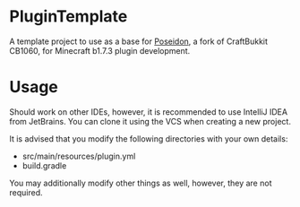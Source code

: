 # PluginTemplate
A template project to use as a base for [Poseidon](https://github.com/RhysB/Project-Poseidon), a fork of CraftBukkit CB1060, for Minecraft b1.7.3 plugin development.
# Usage
Should work on other IDEs, however, it is recommended to use IntelliJ IDEA from JetBrains. You can clone it using the VCS when creating a new project.

It is advised that you modify the following directories with your own details:
- src/main/resources/plugin.yml
- build.gradle

You may additionally modify other things as well, however, they are not required.